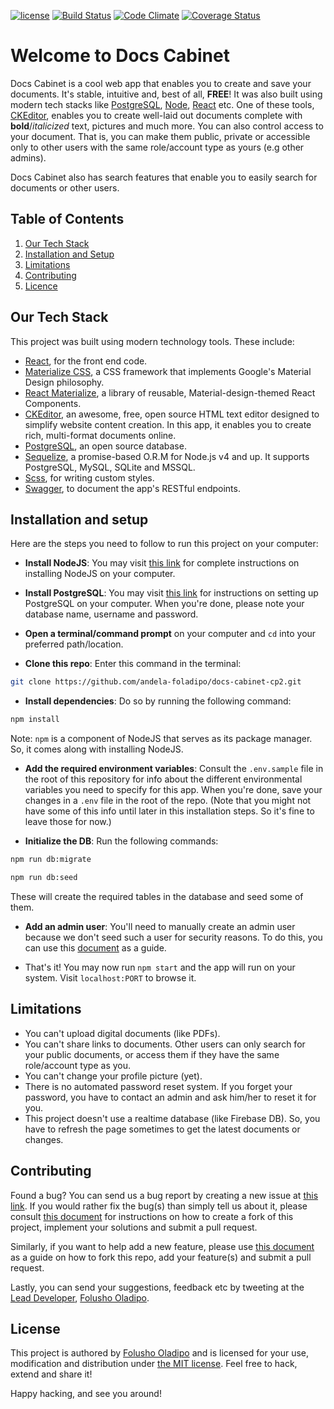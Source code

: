 [![license](https://img.shields.io/github/license/mashape/apistatus.svg)]()
[![Build Status](https://travis-ci.org/andela-foladipo/docs-cabinet-cp2.svg?branch=develop)](https://travis-ci.org/andela-foladipo/docs-cabinet-cp2)
[![Code Climate](https://codeclimate.com/github/andela-foladipo/docs-cabinet-cp2//badges/gpa.svg)](https://codeclimate.com/github/andela-foladipo/docs-cabinet-cp2/)
[![Coverage Status](https://coveralls.io/repos/github/andela-foladipo/docs-cabinet-cp2/badge.svg?branch=develop)](https://coveralls.io/github/andela-foladipo/docs-cabinet-cp2?branch=develop)


# Welcome to Docs Cabinet
Docs Cabinet is a cool web app that enables you to create and save your
 documents. It's stable, intuitive and, best of all, **FREE**! It was also
 built using modern tech stacks like
 [PostgreSQL](https://www.postgresql.org/),
 [Node](https://nodejs.org/en/),
 [React](https://facebook.github.io/react/)
 etc. One of these tools,
 [CKEditor](http://ckeditor.com/),
 enables you to create well-laid out documents
 complete with **bold**/_italicized_ text, pictures and much more. You
 can also control access to your document. That is, you can make them
 public, private or accessible only to other users with the same
 role/account type as yours (e.g other admins).

Docs Cabinet also has search features that enable you to easily search
 for documents or other users.

## Table of Contents

  1. [Our Tech Stack](#our-tech-stack)
  1. [Installation and Setup](#installation-and-setup)
  1. [Limitations](#limitations)
  1. [Contributing](#contributing)
  1. [Licence](#license)

## Our Tech Stack

This project was built using modern technology tools. These include:
- [React](https://facebook.github.io/react/), for the front end code.
- [Materialize CSS](materializecss.com/), a CSS framework that implements
 Google's Material Design philosophy.
- [React Materialize](https://react-materialize.github.io/#/), a library of
 reusable, Material-design-themed React Components.
- [CKEditor](http://ckeditor.com/), an awesome, free, open source HTML
 text editor designed to simplify website content creation. In this app,
 it enables you to create rich, multi-format documents online.
- [PostgreSQL](https://www.postgresql.org/), an open source database.
- [Sequelize](docs.sequelizejs.com/), a promise-based O.R.M for Node.js v4
 and up. It supports PostgreSQL, MySQL, SQLite and MSSQL.
- [Scss](https://sass-lang.com), for writing custom styles.
- [Swagger](https://swagger.io/), to document the app's RESTful endpoints.

## Installation and setup

Here are the steps you need to follow to run this project on your computer:
- **Install NodeJS**: You may visit [this link](https://nodejs.org/en/download/)
 for complete instructions on installing NodeJS on your computer.

- **Install PostgreSQL**: You may visit
 [this link](http://postgresguide.com/setup/install.html)
 for instructions on setting up PostgreSQL on your computer. When you're
 done, please note your database name, username and password.

- **Open a terminal/command prompt** on your computer and `cd` into your
 preferred path/location.

- **Clone this repo**: Enter this command in the terminal:

```bash
git clone https://github.com/andela-foladipo/docs-cabinet-cp2.git
```

- **Install dependencies**: Do so by running the following command:

```bash
npm install
```

Note: `npm` is a component of NodeJS that serves as its package manager.
 So, it comes along with installing NodeJS.

- **Add the required environment variables**: Consult the `.env.sample`
 file in the root of this repository for info about the different
 environmental variables you need to specify for this app. When
 you're done, save your changes in a `.env` file in the root of
 the repo. (Note that you might not have some of this info until
 later in this installation steps. So it's fine to leave those for now.)

- **Initialize the DB**: Run the following commands:
```bash
npm run db:migrate

npm run db:seed
```

These will create the required tables in the database and seed some of them.

- **Add an admin user**: You'll need to manually create an admin user because
 we don't seed such a user for security reasons. To do this, you can use this
 [document](https://github.com/andela-foladipo/docs-cabinet-cp2/wiki/How-to-add-an-admin-user)
 as a guide.

- That's it! You may now run `npm start` and the app will run on your
 system. Visit `localhost:PORT` to browse it.

## Limitations

- You can't upload digital documents (like PDFs).
- You can't share links to documents. Other users can only search for
 your public documents, or access them if they have the same role/account
 type as you.
- You can't change your profile picture (yet).
- There is no automated password reset system. If you forget your password,
 you have to contact an admin and ask him/her to reset it for you.
- This project doesn't use a realtime database (like Firebase DB). So, you
 have to refresh the page sometimes to get the latest documents or changes.

## Contributing

Found a bug? You can send us a bug report by creating a new issue at
 [this link](https://github.com/andela-foladipo/docs-cabinet-cp2/issues). If
  you would rather fix the bug(s) than simply tell us about it, please consult
 [this document](https://help.github.com/articles/fork-a-repo/) for
 instructions on how to create a fork of this project, implement your
 solutions and submit a pull request.
 
Similarly, if you want to help add a new feature, please use
 [this document](https://help.github.com/articles/fork-a-repo/) as a guide
 on how to fork this repo, add your feature(s) and submit a pull request.
 
Lastly, you can send your
 suggestions, feedback etc by tweeting at the
 [Lead Developer](https://google.com/search?q=folusho+oladipo),
 [Folusho Oladipo](https://twitter.com/folushooladipo).


## License

This project is authored by [Folusho Oladipo](https://google.com/search?q=Folusho+Oladipo)
  and is licensed for your use, modification and distribution under
  [the MIT license](https://en.wikipedia.org/wiki/MIT_License). Feel
  free to hack, extend and share it!

Happy hacking, and see you around!
